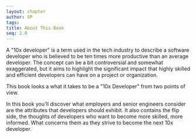 ```yaml
---
layout: chapter
author: SP
tags:
title: About This Book
seq: 2.0
---
```

A "10x developer" is a term used in the tech industry to describe a software developer who is believed to be ten times more productive than an average developer. The concept can be a bit controversial and somewhat exaggerated, but it aims to highlight the significant impact that highly skilled and efficient developers can have on a project or organization.

This book looks a what it takes to be a "10x Developer" from two points of view.

In this book you'll discover what employers and senior engineers consider are the attributes that developers should exhibit. It also contains the flip side, the thoughts of developers who want to become more skilled, more informed. What concerns them as they strive to become the next 10x developer.

